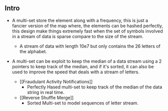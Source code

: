 ## Intro

* A multi-set store the element along with a frequency, this is just a fancier version of the map where, the elements can be hashed perfectly, this design make things extremely fast when the set of symbols involved in a stream of data is sparse compare to the size of the stream. 
	* A stream of data with length 10e7 but only contains the 26 letters of the alphabet. 


* A multi-set can be exploit to keep the median of a data stream using a 2 pointers to keep track of the median, and if it's sorted, it can also be used to improve the speed that deals with a stream of letters. 
	* [[Fraudulant Activity Notifications]]
		* Perfectly Hased multi-set to keep track of the median of the data string in real time. 
	* [[Reverse Shuffle Merge]]
		* Sorted Multi-set to model sequences of letter stream. 